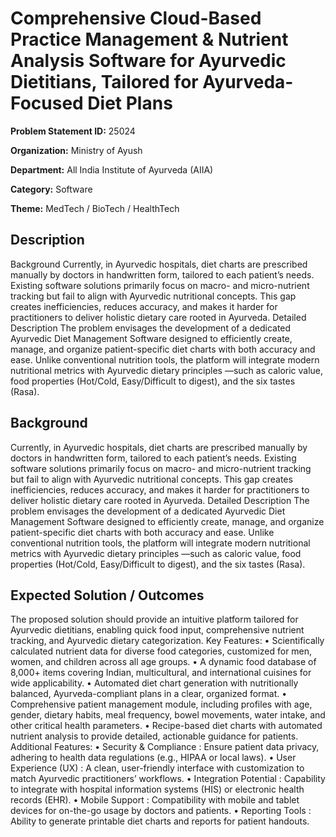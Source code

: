 # Comprehensive Cloud-Based Practice Management & Nutrient Analysis Software for Ayurvedic Dietitians, Tailored for Ayurveda-Focused Diet Plans

**Problem Statement ID:** 25024

**Organization:** Ministry of Ayush

**Department:** All India Institute of Ayurveda (AIIA)

**Category:** Software

**Theme:** MedTech / BioTech / HealthTech

## Description

Background Currently, in Ayurvedic hospitals, diet charts are prescribed manually by doctors in handwritten form, tailored to each patient’s needs. Existing software solutions primarily focus on macro- and micro-nutrient tracking but fail to align with Ayurvedic nutritional concepts. This gap creates inefficiencies, reduces accuracy, and makes it harder for practitioners to deliver holistic dietary care rooted in Ayurveda. Detailed Description The problem envisages the development of a dedicated Ayurvedic Diet Management Software designed to efficiently create, manage, and organize patient-specific diet charts with both accuracy and ease. Unlike conventional nutrition tools, the platform will integrate modern nutritional metrics with Ayurvedic dietary principles —such as caloric value, food properties (Hot/Cold, Easy/Difficult to digest), and the six tastes (Rasa).

## Background

Currently, in Ayurvedic hospitals, diet charts are prescribed manually by doctors in handwritten form, tailored to each patient’s needs. Existing software solutions primarily focus on macro- and micro-nutrient tracking but fail to align with Ayurvedic nutritional concepts. This gap creates inefficiencies, reduces accuracy, and makes it harder for practitioners to deliver holistic dietary care rooted in Ayurveda. Detailed Description The problem envisages the development of a dedicated Ayurvedic Diet Management Software designed to efficiently create, manage, and organize patient-specific diet charts with both accuracy and ease. Unlike conventional nutrition tools, the platform will integrate modern nutritional metrics with Ayurvedic dietary principles —such as caloric value, food properties (Hot/Cold, Easy/Difficult to digest), and the six tastes (Rasa).

## Expected Solution / Outcomes

The proposed solution should provide an intuitive platform tailored for Ayurvedic dietitians, enabling quick food input, comprehensive nutrient tracking, and Ayurvedic dietary categorization. Key Features: • Scientifically calculated nutrient data for diverse food categories, customized for men, women, and children across all age groups. • A dynamic food database of 8,000+ items covering Indian, multicultural, and international cuisines for wide applicability. • Automated diet chart generation with nutritionally balanced, Ayurveda-compliant plans in a clear, organized format. • Comprehensive patient management module, including profiles with age, gender, dietary habits, meal frequency, bowel movements, water intake, and other critical health parameters. • Recipe-based diet charts with automated nutrient analysis to provide detailed, actionable guidance for patients. Additional Features: • Security & Compliance : Ensure patient data privacy, adhering to health data regulations (e.g., HIPAA or local laws). • User Experience (UX) : A clean, user-friendly interface with customization to match Ayurvedic practitioners’ workflows. • Integration Potential : Capability to integrate with hospital information systems (HIS) or electronic health records (EHR). • Mobile Support : Compatibility with mobile and tablet devices for on-the-go usage by doctors and patients. • Reporting Tools : Ability to generate printable diet charts and reports for patient handouts.

